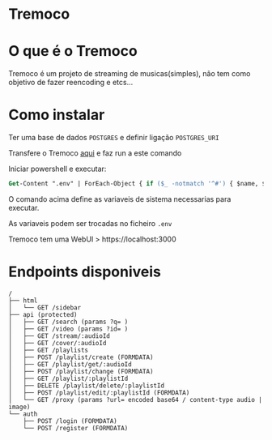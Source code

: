 ﻿# Tremoco

# O que é o Tremoco

Tremoco é um projeto de streaming de musicas(simples), não tem como objetivo de fazer reencoding e etcs...

# Como instalar

Ter uma base de dados `POSTGRES` e definir ligação `POSTGRES_URI` 

Transfere o Tremoco [aqui](https://github.com/atjoao/concordo/releases) e faz run a este comando

Iniciar powershell e executar:
```ps
Get-Content ".env" | ForEach-Object { if ($_ -notmatch '^#') { $name, $value = $_ -split '=', 2; $value = $value.Trim().Trim('"'); [System.Environment]::SetEnvironmentVariable($name.Trim(), $value, [System.EnvironmentVariableTarget]::Process) } }; .\music.exe
```
O comando acima define as variaveis de sistema necessarias para executar.

As variaveis podem ser trocadas no ficheiro `.env`

Tremoco tem uma WebUI > https://localhost:3000

# Endpoints disponiveis
```
/
├── html
│   └── GET /sidebar
├── api (protected)
│   ├── GET /search (params ?q= )
│   ├── GET /video (params ?id= )
│   ├── GET /stream/:audioId
│   ├── GET /cover/:audioId
│   ├── GET /playlists
│   ├── POST /playlist/create (FORMDATA)
│   ├── GET /playlist/get/:audioId
│   ├── POST /playlist/change (FORMDATA)
│   ├── GET /playlist/:playlistId
│   ├── DELETE /playlist/delete/:playlistId
│   ├── POST /playlist/edit/:playlistId (FORMDATA)
│   └── GET /proxy (params ?url= encoded base64 / content-type audio | image)
└── auth
    ├── POST /login (FORMDATA)
    └── POST /register (FORMDATA)

```